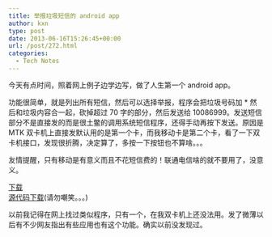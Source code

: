 ```yaml
---
title: 举报垃圾短信的 android app
author: kxn
type: post
date: 2013-06-16T15:26:45+00:00
url: /post/272.html
categories:
  - Tech Notes
---
```


今天有点时间，照着网上例子边学边写，做了人生第一个 android app。

功能很简单，就是列出所有短信，然后可以选择举报，程序会把垃圾号码加 \* 然后和垃圾内容合一起，砍掉超过 70 字的部分，然后发送给 10086999。发送短信部分不是直接发的而是很土鳖的调用系统短信程序，还得手动再按下发送。原因是 MTK 双卡机上直接发默认用的是第一个卡，而我移动卡是第二个卡，看了一下双卡机接口，发现很折腾，决定算了，多按一下按钮也不算啥。。。

友情提醒，只有移动是有意义而且不花短信费的！联通电信啥的就不要用了，没意义。

[下载][1]  
[源代码下载][2](请勿嘲笑。。。)

以前我记得在网上找过类似程序，只有一个，在我双卡机上还没法用。发了微薄以后有不少网友指出有些应用也有这个功能。确实以前没发现过。

[1]: http://blog.kangkang.org/wp-content/uploads/JuBaoDuanXin.apk "JuBaoDuanXin.apk"
[2]: http://blog.kangkang.org/wp-content/uploads/JuBaoDuanXin.tar.gz "JuBaoDuanXin.tar.gz"
